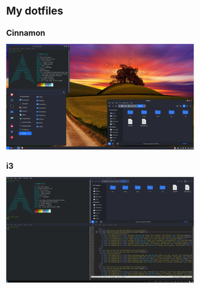 # My dotfiles

## Cinnamon

![Salif Mehmed - Cinnamon - Screenshot](other/screenshots/cinnamon.png)

## i3

![Salif Mehmed - i3 - Screenshot](other/screenshots/i3.png)
